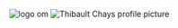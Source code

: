 ![logo om](https://user-images.githubusercontent.com/73966630/120641445-e22fd200-c473-11eb-92f7-1dea133888d6.png)
![Thibault Chays profile picture](https://media-exp1.licdn.com/dms/image/C4E03AQF4hlMIEerh4g/profile-displayphoto-shrink_200_200/0/1612206727623?e=1620864000&v=beta&t=6o6i_B6tpZvHWL328kheWi0abByt2ToSyOi2n-Y9U2k)
